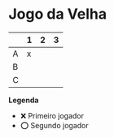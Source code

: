 # Jogo da Velha

|   | 1 | 2 | 3 |
|---|---|---|---|
| A | x |   |   |
| B |   |   |   |
| C |   |   |   |

**Legenda**

- ❌ Primeiro jogador 
- ⭕ Segundo jogador